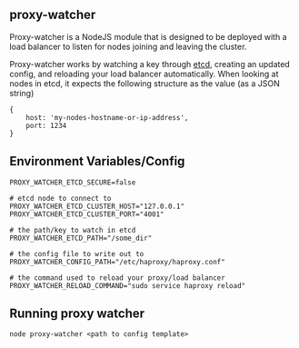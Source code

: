 ## proxy-watcher

Proxy-watcher is a NodeJS module that is designed to be deployed with a load balancer to listen
for nodes joining and leaving the cluster.

Proxy-watcher works by watching a key through [etcd](https://github.com/coreos/etcd), creating an updated config, and reloading your load balancer automatically. When looking at nodes in etcd, it expects the following structure as the value (as a JSON string)

```
{
	host: 'my-nodes-hostname-or-ip-address',
	port: 1234
}
```

## Environment Variables/Config

```
PROXY_WATCHER_ETCD_SECURE=false

# etcd node to connect to
PROXY_WATCHER_ETCD_CLUSTER_HOST="127.0.0.1"
PROXY_WATCHER_ETCD_CLUSTER_PORT="4001"

# the path/key to watch in etcd
PROXY_WATCHER_ETCD_PATH="/some_dir"

# the config file to write out to
PROXY_WATCHER_CONFIG_PATH="/etc/haproxy/haproxy.conf"

# the command used to reload your proxy/load balancer
PROXY_WATCHER_RELOAD_COMMAND="sudo service haproxy reload"
```

## Running proxy watcher

```
node proxy-watcher <path to config template>

```


